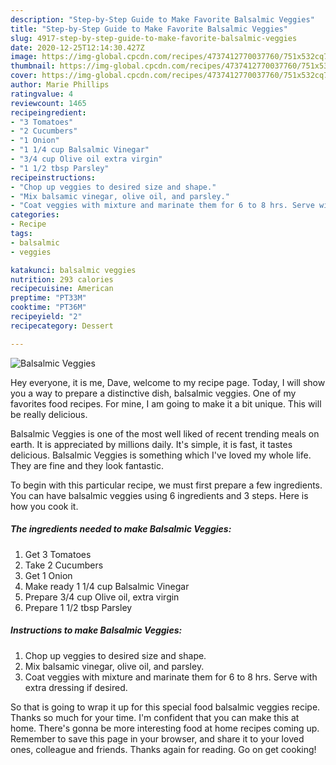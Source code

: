 ```yaml
---
description: "Step-by-Step Guide to Make Favorite Balsalmic Veggies"
title: "Step-by-Step Guide to Make Favorite Balsalmic Veggies"
slug: 4917-step-by-step-guide-to-make-favorite-balsalmic-veggies
date: 2020-12-25T12:14:30.427Z
image: https://img-global.cpcdn.com/recipes/4737412770037760/751x532cq70/balsalmic-veggies-recipe-main-photo.jpg
thumbnail: https://img-global.cpcdn.com/recipes/4737412770037760/751x532cq70/balsalmic-veggies-recipe-main-photo.jpg
cover: https://img-global.cpcdn.com/recipes/4737412770037760/751x532cq70/balsalmic-veggies-recipe-main-photo.jpg
author: Marie Phillips
ratingvalue: 4
reviewcount: 1465
recipeingredient:
- "3 Tomatoes"
- "2 Cucumbers"
- "1 Onion"
- "1 1/4 cup Balsalmic Vinegar"
- "3/4 cup Olive oil extra virgin"
- "1 1/2 tbsp Parsley"
recipeinstructions:
- "Chop up veggies to desired size and shape."
- "Mix balsamic vinegar, olive oil, and parsley."
- "Coat veggies with mixture and marinate them for 6 to 8 hrs. Serve with extra dressing if desired."
categories:
- Recipe
tags:
- balsalmic
- veggies

katakunci: balsalmic veggies 
nutrition: 293 calories
recipecuisine: American
preptime: "PT33M"
cooktime: "PT36M"
recipeyield: "2"
recipecategory: Dessert

---
```



![Balsalmic Veggies](https://img-global.cpcdn.com/recipes/4737412770037760/751x532cq70/balsalmic-veggies-recipe-main-photo.jpg)

Hey everyone, it is me, Dave, welcome to my recipe page. Today, I will show you a way to prepare a distinctive dish, balsalmic veggies. One of my favorites food recipes. For mine, I am going to make it a bit unique. This will be really delicious.



Balsalmic Veggies is one of the most well liked of recent trending meals on earth. It is appreciated by millions daily. It's simple, it is fast, it tastes delicious. Balsalmic Veggies is something which I've loved my whole life. They are fine and they look fantastic.


To begin with this particular recipe, we must first prepare a few ingredients. You can have balsalmic veggies using 6 ingredients and 3 steps. Here is how you cook it.

<!--inarticleads1-->

##### The ingredients needed to make Balsalmic Veggies:

1. Get 3 Tomatoes
1. Take 2 Cucumbers
1. Get 1 Onion
1. Make ready 1 1/4 cup Balsalmic Vinegar
1. Prepare 3/4 cup Olive oil, extra virgin
1. Prepare 1 1/2 tbsp Parsley




<!--inarticleads2-->

##### Instructions to make Balsalmic Veggies:

1. Chop up veggies to desired size and shape.
1. Mix balsamic vinegar, olive oil, and parsley.
1. Coat veggies with mixture and marinate them for 6 to 8 hrs. Serve with extra dressing if desired.




So that is going to wrap it up for this special food balsalmic veggies recipe. Thanks so much for your time. I'm confident that you can make this at home. There's gonna be more interesting food at home recipes coming up. Remember to save this page in your browser, and share it to your loved ones, colleague and friends. Thanks again for reading. Go on get cooking!
